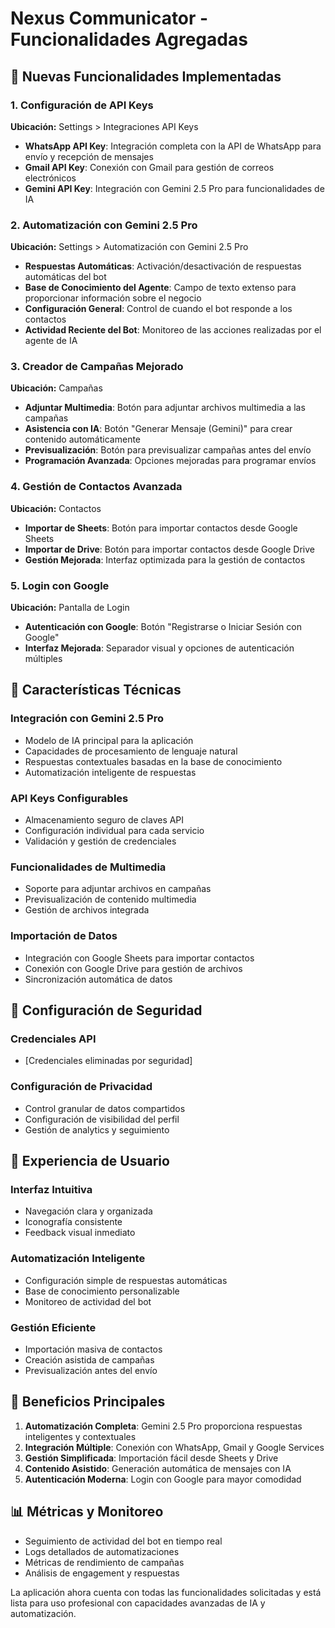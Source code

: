 # Nexus Communicator - Funcionalidades Agregadas

## 🔧 Nuevas Funcionalidades Implementadas

### 1. Configuración de API Keys
**Ubicación:** Settings > Integraciones API Keys

- **WhatsApp API Key**: Integración completa con la API de WhatsApp para envío y recepción de mensajes
- **Gmail API Key**: Conexión con Gmail para gestión de correos electrónicos
- **Gemini API Key**: Integración con Gemini 2.5 Pro para funcionalidades de IA

### 2. Automatización con Gemini 2.5 Pro
**Ubicación:** Settings > Automatización con Gemini 2.5 Pro

- **Respuestas Automáticas**: Activación/desactivación de respuestas automáticas del bot
- **Base de Conocimiento del Agente**: Campo de texto extenso para proporcionar información sobre el negocio
- **Configuración General**: Control de cuando el bot responde a los contactos
- **Actividad Reciente del Bot**: Monitoreo de las acciones realizadas por el agente de IA

### 3. Creador de Campañas Mejorado
**Ubicación:** Campañas

- **Adjuntar Multimedia**: Botón para adjuntar archivos multimedia a las campañas
- **Asistencia con IA**: Botón "Generar Mensaje (Gemini)" para crear contenido automáticamente
- **Previsualización**: Botón para previsualizar campañas antes del envío
- **Programación Avanzada**: Opciones mejoradas para programar envíos

### 4. Gestión de Contactos Avanzada
**Ubicación:** Contactos

- **Importar de Sheets**: Botón para importar contactos desde Google Sheets
- **Importar de Drive**: Botón para importar contactos desde Google Drive
- **Gestión Mejorada**: Interfaz optimizada para la gestión de contactos

### 5. Login con Google
**Ubicación:** Pantalla de Login

- **Autenticación con Google**: Botón "Registrarse o Iniciar Sesión con Google"
- **Interfaz Mejorada**: Separador visual y opciones de autenticación múltiples

## 🎯 Características Técnicas

### Integración con Gemini 2.5 Pro
- Modelo de IA principal para la aplicación
- Capacidades de procesamiento de lenguaje natural
- Respuestas contextuales basadas en la base de conocimiento
- Automatización inteligente de respuestas

### API Keys Configurables
- Almacenamiento seguro de claves API
- Configuración individual para cada servicio
- Validación y gestión de credenciales

### Funcionalidades de Multimedia
- Soporte para adjuntar archivos en campañas
- Previsualización de contenido multimedia
- Gestión de archivos integrada

### Importación de Datos
- Integración con Google Sheets para importar contactos
- Conexión con Google Drive para gestión de archivos
- Sincronización automática de datos

## 🔐 Configuración de Seguridad

### Credenciales API
- [Credenciales eliminadas por seguridad]

### Configuración de Privacidad
- Control granular de datos compartidos
- Configuración de visibilidad del perfil
- Gestión de analytics y seguimiento

## 📱 Experiencia de Usuario

### Interfaz Intuitiva
- Navegación clara y organizada
- Iconografía consistente
- Feedback visual inmediato

### Automatización Inteligente
- Configuración simple de respuestas automáticas
- Base de conocimiento personalizable
- Monitoreo de actividad del bot

### Gestión Eficiente
- Importación masiva de contactos
- Creación asistida de campañas
- Previsualización antes del envío

## 🚀 Beneficios Principales

1. **Automatización Completa**: Gemini 2.5 Pro proporciona respuestas inteligentes y contextuales
2. **Integración Múltiple**: Conexión con WhatsApp, Gmail y Google Services
3. **Gestión Simplificada**: Importación fácil desde Sheets y Drive
4. **Contenido Asistido**: Generación automática de mensajes con IA
5. **Autenticación Moderna**: Login con Google para mayor comodidad

## 📊 Métricas y Monitoreo

- Seguimiento de actividad del bot en tiempo real
- Logs detallados de automatizaciones
- Métricas de rendimiento de campañas
- Análisis de engagement y respuestas

La aplicación ahora cuenta con todas las funcionalidades solicitadas y está lista para uso profesional con capacidades avanzadas de IA y automatización.

